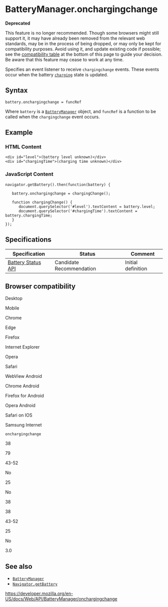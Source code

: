 # BatteryManager.onchargingchange

**Deprecated**

This feature is no longer recommended. Though some browsers might still support it, it may have already been removed from the relevant web standards, may be in the process of being dropped, or may only be kept for compatibility purposes. Avoid using it, and update existing code if possible; see the [compatibility table](#browser_compatibility) at the bottom of this page to guide your decision. Be aware that this feature may cease to work at any time.

Specifies an event listener to receive `chargingchange` events. These events occur when the battery [`charging`](charging) state is updated.

## Syntax

    battery.onchargingchange = funcRef

Where `battery` is a [`BatteryManager`](../batterymanager) object, and `funcRef` is a function to be called when the `chargingchange` event occurs.

## Example

### HTML Content

    <div id="level">(battery level unknown)</div>
    <div id="chargingTime">(charging time unknown)</div>

### JavaScript Content

    navigator.getBattery().then(function(battery) {

       battery.onchargingchange = chargingChange();

       function chargingChange() {
          document.querySelector('#level').textContent = battery.level;
          document.querySelector('#chargingTime').textContent = battery.chargingTime;
       }
    });

## Specifications

<table><thead><tr class="header"><th>Specification</th><th>Status</th><th>Comment</th></tr></thead><tbody><tr class="odd"><td><a href="https://w3c.github.io/battery/">Battery Status API</a></td><td><span class="spec-cr">Candidate Recommendation</span></td><td>Initial definition</td></tr></tbody></table>

## Browser compatibility

Desktop

Mobile

Chrome

Edge

Firefox

Internet Explorer

Opera

Safari

WebView Android

Chrome Android

Firefox for Android

Opera Android

Safari on IOS

Samsung Internet

`onchargingchange`

38

79

43-52

No

25

No

38

38

43-52

25

No

3.0

## See also

- [`BatteryManager`](../batterymanager)
- [`Navigator.getBattery`](../navigator/getbattery)

<a href="https://developer.mozilla.org/en-US/docs/Web/API/BatteryManager/onchargingchange" class="_attribution-link">https://developer.mozilla.org/en-US/docs/Web/API/BatteryManager/onchargingchange</a>
